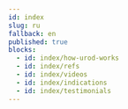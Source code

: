 ```yaml
---
id: index
slug: ru
fallback: en
published: true
blocks:
  - id: index/how-urod-works
  - id: index/refs
  - id: index/videos
  - id: index/indications
  - id: index/testimonials
---
```

